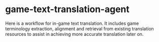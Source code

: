 # game-text-translation-agent

Here is a workflow for in-game text translation. It includes game terminology extraction, alignment and retrieval from existing translation resources to assist in achieving more accurate translation later on.
